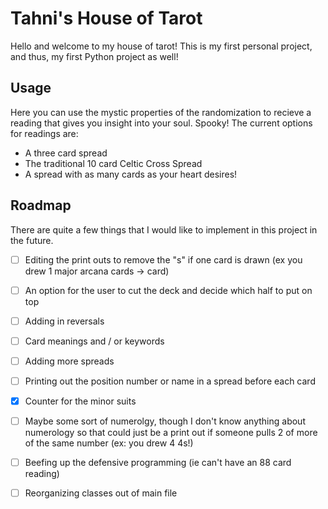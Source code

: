 # Tahni's House of Tarot

Hello and welcome to my house of tarot! This is my first personal project, and thus, my first Python project as well!

## Usage
Here you can use the mystic properties of the randomization to recieve a reading that gives you insight into your soul. Spooky! 
The current options for readings are:
* A three card spread
* The traditional 10 card Celtic Cross Spread
* A spread with as many cards as your heart desires!

## Roadmap
There are quite a few things that I would like to implement in this project in the future.
- [ ] Editing the print outs to remove the "s" if one card is drawn (ex you drew 1 major arcana cards -> card)
- [ ] An option for the user to cut the deck and decide which half to put on top
- [ ] Adding in reversals 
- [ ] Card meanings and / or keywords
- [ ] Adding more spreads
- [ ] Printing out the position number or name in a spread before each card 
- [x] Counter for the minor suits
- [ ] Maybe some sort of numerolgy, though I don't know anything about numerology so that could just be a print out if someone pulls 2 of more of the same number (ex: you drew 4 4s!)
- [ ] Beefing up the defensive programming (ie can't have an 88 card reading)
- [ ] Reorganizing classes out of main file

